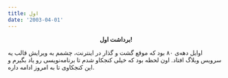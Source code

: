```yaml
---
title: اول
date: '2003-04-01'
---
```

<p align='center'>
  <b>برداشت اول!</b>
</p>

اوایل دهه‌ی ۸۰ بود که موقع گشت و گذار در اینترنت، چشمم به ويرايش قالب یه سرویس وبلاگ افتاد. اون لحظه بود که خیلی کنجکاو شدم تا برنامه‌نویسی رو یاد بگیرم و این کنجکاوی تا به امروز ادامه داره.

